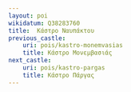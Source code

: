 ```yaml
---
layout: poi
wikidatum: Q38283760
title:  Κάστρο Ναυπάκτου
previous_castle:
    uri: pois/kastro-monemvasias
    title: Κάστρο Μονεμβασιάς
next_castle:
    uri: pois/kastro-pargas
    title: Κάστρο Πάργας
---
```

